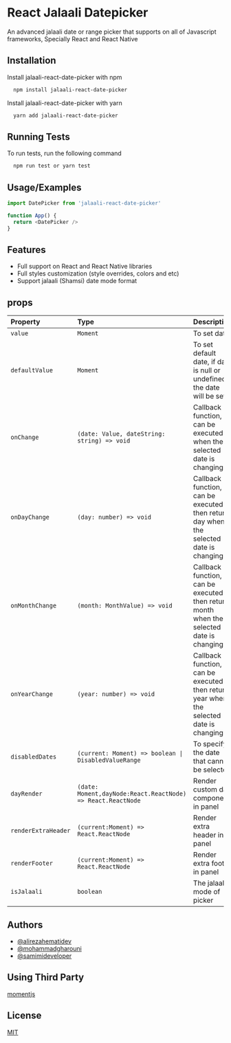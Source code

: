 
# React Jalaali Datepicker

An advanced jalaali date or range picker that supports on all of Javascript frameworks, Specially React and React Native


## Installation

Install jalaali-react-date-picker with npm

```bash
  npm install jalaali-react-date-picker
```
    
Install jalaali-react-date-picker with yarn

```bash
  yarn add jalaali-react-date-picker
```
## Running Tests

To run tests, run the following command

```bash
  npm run test or yarn test
```


## Usage/Examples

```javascript
import DatePicker from 'jalaali-react-date-picker'

function App() {
  return <DatePicker />
}
```


## Features

- Full support on React and React Native libraries
- Full styles customization (style overrides, colors and etc)
- Support jalaali (Shamsi) date mode format


## props

| Property | Type     | Description                |
| :-------- | :------- | :------------------------- |
| `value` | `Moment` | To set date  |
| `defaultValue` | `Moment` | To set default date, if date is null or undefined, the date will be set  |
| `onChange` | `(date: Value, dateString: string) => void` | Callback function, can be executed when the selected date is changing  |
| `onDayChange` | `(day: number) => void` | Callback function, can be executed then return day when the selected date is changing  |
| `onMonthChange` | `(month: MonthValue) => void` | Callback function, can be executed then return month when the selected date is changing  |
| `onYearChange` | `(year: number) => void` | Callback function, can be executed then return year when the selected date is changing  |
| `disabledDates` | `(current: Moment) => boolean \| DisabledValueRange` | To specify the date that cannot be selected  |
| `dayRender` | `(date: Moment,dayNode:React.ReactNode) => React.ReactNode` | 	Render custom day component in panel  |
| `renderExtraHeader` | `(current:Moment) => React.ReactNode` | 	Render extra header in panel  |
| `renderFooter` | `(current:Moment) => React.ReactNode` | 	Render extra footer in panel  |
| `isJalaali` | `boolean` | 	The jalaali mode of picker  |



## Authors

- [@alirezahematidev](https://github.com/alirezahematidev)
- [@mohammadgharouni](https://github.com/mohammadgharouni)
- [@samimideveloper](https://github.com/samimideveloper)


## Using Third Party

[momentjs](https://momentjs.com)


## License

[MIT](https://choosealicense.com/licenses/mit/)